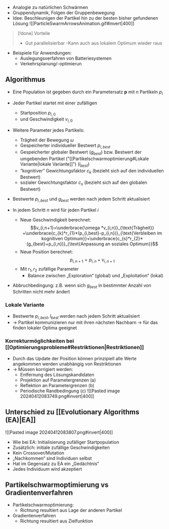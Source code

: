 - Analogie zu natürlichen Schwärmen 
- Gruppendynamik, Folgen der Gruppenbewegung
- Idee: Beschleunigen der Partikel hin zu der besten bisher gefundenen Lösung
![[ParticleSwarmArrowsAnimation.gif#invert|400]]
> [!done] Vorteile
>  - Gut parallelisierbar
>  -Kann auch aus lokalem Optimum wieder raus

- Beispiele für Anwendungen: 
	- Auslegungsverfahren von Batteriesystemen 
	- Verkehrsplanung/-optimierun
## Algorithmus
- Eine Population ist gegeben durch ein Parametersatz $\textbf{p}$ mit $n$ Partikeln $p_{i}$
- Jeder Partikel startet mit einer zufälligen 
	- Startposition $p_{i,0}$
	- und Geschwindigkeit $v_{i,0}$
- Weitere Parameter jedes Partikels:
	- Trägheit der Bewegung $\omega$ 
	- Gespeicherter individueller Bestwert $p_{i,best}$ 
	- Gespeicherter globaler Bestwert ($g_{best}$) bzw. Bestwert der umgebenden Partikel ("[[Partikelschwarmoptimierung#Lokale Variante|lokale Variante]]") ($l_{best}$)
	- “kognitiver” Gewichtungsfaktor $c_{k}$ (bezieht sich auf den individuellen Bestwert) 
	- sozialer Gewichtungsfaktor $c_{s}$ (bezieht sich auf den globalen Bestwert)

- Bestwerte $p_{i,best}$ und $g_{best}$ werden nach jedem Schritt aktualisiert
- In jedem Schritt $n$ wird für jeden Partikel $i$
	- Neue Geschwindigkeit berechnet: $$v_{i,n+1}=\underbrace{\omega *v_{i,n}}_{\text{Trägheit}} +\underbrace{c_{k}*r_{1}*(p_{i,best}-p_{i,n})}_{\text{Verbleiben im kognitiven Optimum}}+\underbrace{c_{s}*r_{2}*(g_{best}+p_{i,n})}_{\text{Anpassung an soziales Optimum}}$$
	- Neue Position berechnet:$$p_{i,n+1}=p_{i,n}+v_{i,n+1}$$
	- Mit $r_{1},r_{2}$ zufällige Parameter
		- Balance zwischen „Exploration“ (global) und „Exploitation“ (lokal)

- Abbruchbedingung: z.B. wenn sich $g_{best}$ in bestimmter Anzahl von Schritten nicht mehr ändert
### Lokale Variante
- Bestwerte $p_{i,best}, l_{best}$ werden nach jedem Schritt aktualisiert
- -> Partikel kommunizieren nur mit ihren nächsten Nachbarn -> für das finden lokaler Optima geeignet
### Korrekturmöglichkeiten bei [[Optimierungsprobleme#Restriktionen|Restriktionen]]
- Durch das Update der Position können prinzipiell alle Werte angekommen werden unabhängig von Restriktionen
- -> Müssen korrigiert werden:
	- Entfernung des Lösungskandidaten 
	- Projektion auf Parametergrenzen (a) 
	- Reflektion an Parametergrenzen (b) 
	- Periodische Randbedingung (c)
![[Pasted image 20240412083749.png#invert|400]]

## Unterschied zu [[Evolutionary Algorithms (EA)|EA]]
![[Pasted image 20240412083807.png#invert|400]]
- Wie bei EA: Initialisierung zufälliger Startpopulation 
- Zusätzlich: initiale zufällige Geschwindigkeiten 
- Kein Crossover/Mutation 
- „Nachkommen“ sind Individuen selbst 
- Hat im Gegensatz zu EA ein „Gedächtnis“
- Jedes Individuum wird akzeptiert

## Partikelschwarmoptimierung vs Gradientenverfahren
- Partikelschwarmoptimierung:
	- Richtung resultiert aus Lage der anderen Partikel
- Gradientenverfahren
	- Richtung resultiert aus Zielfunktion